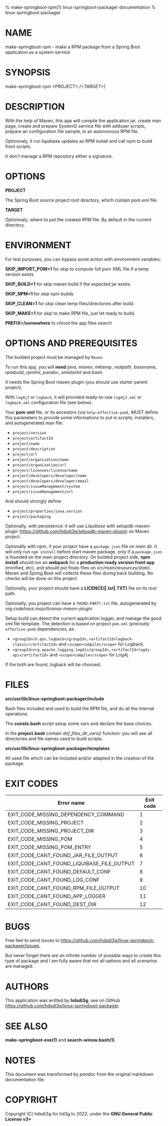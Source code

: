 % make-springboot-rpm(1) linux-springboot-packager documentation
% linux-springboot-packager

# NAME
make-springboot-rpm - make a RPM package from a Spring Boot application as a system service

# SYNOPSIS
make-springboot-rpm *&lt;PROJECT&gt;* *[&lt;TARGET&gt;]*

# DESCRIPTION
With the help of Maven, this app will compile the application jar, create man page, create and prepare SystemD service file with adduser scripts, prepare an configuration file sample, in an autonomous RPM file.

Optionnaly, it run liquibase updates as RPM install and call npm to build front scripts.

It don't manage a RPM repository either a signature.

# OPTIONS
**PROJECT**

The Spring Boot source project root directory, which contain *pom.xml* file.

**TARGET**

Optionnaly, where to put the created *RPM* file. By default in the current directory.

# ENVIRONMENT
For test purposes, you can bypass some action with environment variables:

**SKIP_IMPORT_POM=1** for *skip* to compute full pom XML file if a temp version exists

**SKIP_BUILD=1** for *skip* maven build if the expected jar exists.

**SKIP_NPM=1** for *skip* npm builds.

**SKIP_CLEAN=1** for *skip* clean temp files/directories after build.

**SKIP_MAKE=1** for *skip* to make RPM file, just let ready to build.

**PREFIX=/somewhere** to *chroot* the app files search

# OPTIONS AND PREREQUISITES
The builded project must be managed by `Maven`

To run this app, you will **need** *java*, *maven*, *mktemp*, *realpath*, *basename*, *rpmbuild*, *rpmlint*, *pandoc*, *xmlstarlet* and *bash*.

It needs the Spring Boot maven plugin (you should use starter parent project).

With `log4j2` or `logback`, it will provided ready-to-use `log4j2.xml` or `logback.xml` configuration file (see below).

Your **pom.xml** file, or its ancestors (via `help:effective-pom`), *MUST* define this parameters to provide some informations to put in scripts, installers, and autogenerated man file:

 - `project/version`
 - `project/artifactId`
 - `project/name`
 - `project/description`
 - `project/url`
 - `project/organization/name`
 - `project/organization/url`
 - `project/licenses/license/name`
 - `project/developers/developer/name`
 - `project/developers/developer/email`
 - `project/issueManagement/system`
 - `project/issueManagement/url`

And should strongly define:

 - `project/properties/java.version`
 - `project/packaging`

Optionally, with persistence: it will use *Liquibase* with setupdb-maven-plugin (https://github.com/hdsdi3g/setupdb-maven-plugin) on Maven project.

Optionally with npm, if your project have a `package.json` file on main dir. It will only run `npm install` before start maven package, only if a `package.json` is founded on the main project directory. On builded project side, **npm install** *should* run an **webpack** for a **production ready version front app** (minified, etc), and *should* put finals files on *src/main/resources/static*. Maven and Spring Boot will collects these files during back building. No checks will be done on this project

Optionally, your project should have a **LICENCE(|.txt|.TXT)** file on its root path.

Optionally, you project can have a `THIRD-PARTY.txt` file, autogenerated by *org.codehaus.mojo/license-maven-plugin*.

Setup build can detect the current application logger, and manage the good xml file template. The detection is based on project `pom.xml` (precisely `effective-pom`) dependencies, as:

 - `<groupId>ch.qos.logback</groupId>`, `<artifactId>logback-classic</artifactId>` and `<scope>compile</scope>` for Logback.
 - `<groupId>org.apache.logging.log4j</groupId>`, `<artifactId>log4j-api</artifactId>` and `<scope>compile</scope>` for Log4j.

If the both are found, logback will be choosed.

# FILES
**src/usr/lib/linux-springboot-packager/include**

Bash files included and used to build the RPM file, and do all the internal operations.

The **consts.bash** script setup some vars and declare the base choices.

In the **project.bash** contain *def_files_dir_vars()* function: you will see all directories and file names used to build scripts.

**src/usr/lib/linux-springboot-packager/templates**

All used file which can be included and/or adapted in the creation of the package.

# EXIT CODES
| Error name                                 | Exit code |
| ------------------------------------------ | --------- |
| EXIT_CODE_MISSING_DEPENDENCY_COMMAND       | 1         |
| EXIT_CODE_MISSING_PROJECT                  | 2         |
| EXIT_CODE_MISSING_PROJECT_DIR              | 3         |
| EXIT_CODE_MISSING_POM                      | 4         |
| EXIT_CODE_MISSING_POM_ENTRY                | 5         |
| EXIT_CODE_CANT_FOUND_JAR_FILE_OUTPUT       | 6         |
| EXIT_CODE_CANT_FOUND_LIQUIBASE_FILE_OUTPUT | 7         |
| EXIT_CODE_CANT_FOUND_DEFAULT_CONF          | 8         |
| EXIT_CODE_CANT_FOUND_LOG_CONF              | 9         |
| EXIT_CODE_CANT_FOUND_RPM_FILE_OUTPUT       | 10        |
| EXIT_CODE_CANT_FOUND_APP_LOGGER            | 11        |
| EXIT_CODE_CANT_FOUND_DEST_DIR              | 12        |

# BUGS
Free feel to send issues to https://github.com/hdsdi3g/linux-springboot-packager/issues.

But never forget there are an infinite number of possible ways to create this type of package and I am fully aware that not all options and all scenarios are managed.

# AUTHORS
This application was writted by **hdsdi3g**; see on GitHub https://github.com/hdsdi3g/linux-springboot-packager.

# SEE ALSO
**make-springboot-exe(1)** and **search-winsw.bash(1)**.

# NOTES
This document was transformed by *pandoc* from the original markdown documentation file.

# COPYRIGHT
Copyright (C) hdsdi3g for hd3g.tv 2022, under the **GNU General Public License v3+**
